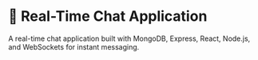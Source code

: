 # 📢 Real-Time Chat Application

A real-time chat application built with MongoDB, Express, React, Node.js, and WebSockets for instant messaging.
